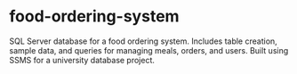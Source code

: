 # food-ordering-system
SQL Server database for a food ordering system. Includes table creation, sample data, and queries for managing meals, orders, and users. Built using SSMS for a university database project.
